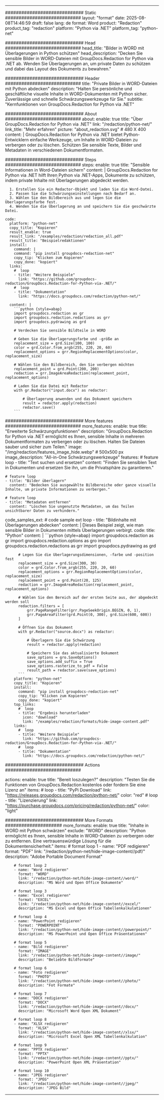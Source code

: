 
---
############################# Static ############################
layout: "format"
date:  2025-08-08T14:46:59
draft: false
lang: de
format: Word
product: "Redaction"
product_tag: "redaction"
platform: "Python via .NET"
platform_tag: "python-net"

############################# Head ############################
head_title: "Bilder in WORD mit Überlagerungen in Python schützen"
head_description: "Decken Sie sensible Bilder in WORD-Dateien mit GroupDocs.Redaction for Python via .NET ab. Wenden Sie Überlagerungen an, um private Daten zu schützen und dabei das Layout des Dokuments zu bewahren."

############################# Header ############################
title: "Private Bilder in WORD-Dateien mit Python abdecken" 
description: "Halten Sie persönliche und geschäftliche visuelle Inhalte in WORD-Dokumenten mit Python sicher. Zuverlässige und schnelle Schwärzungswerkzeuge für Sie."
subtitle: "Kernfunktionen von GroupDocs.Redaction for Python via .NET" 

############################# About ############################
about:
    enable: true
    title: "Über GroupDocs.Redaction for Python via .NET"
    link: "/redaction/python-net/"
    link_title: "Mehr erfahren"
    picture: "about_redaction.svg" # 480 X 400
    content: |
       GroupDocs.Redaction for Python via .NET bietet Python-Entwicklern einfache Werkzeuge, um Inhalte in WORD-Dateien zu verbergen oder zu löschen. Schützen Sie sensible Texte, Bilder und Metadaten in verschiedenen Dokumentformaten.

############################# Steps ############################
steps:
    enable: true
    title: "Sensible Informationen in Word-Dateien sichern"
    content: |
      GroupDocs.Redaction for Python via .NET hilft Ihren Python via .NET-Apps, Dokumente zu schützen, indem private Inhalte mit Überlagerungen abgedeckt werden.
      
      1. Erstellen Sie ein Redactor-Objekt und laden Sie die Word-Datei.
      2. Passen Sie die Schwärzungseinstellungen nach Bedarf an.
      3. Wählen Sie den Bildbereich aus und legen Sie die Überlagerungsfarbe fest.
      4. Wenden Sie die Überlagerung an und speichern Sie die geschwärzte Datei.
   
    code:
      platform: "python-net"
      copy_title: "Kopieren"
      result_enable: true
      result_link: "/examples/redaction/redaction_all.pdf"
      result_title: "Beispielredaktionen"
      install:
        command: |
        command: "pip install groupdocs-redaction-net"
        copy_tip: "Klicken zum Kopieren"
        copy_done: "kopiert"
      links:
        #  loop
        - title: "Weitere Beispiele"
          link: "https://github.com/groupdocs-redaction/GroupDocs.Redaction-for-Python-via-.NET/"
        #  loop
        - title: "Dokumentation"
          link: "https://docs.groupdocs.com/redaction/python-net/"
          
      content: |
        ```python {style=abap}
        import groupdocs.redaction as gr
        import groupdocs.redaction.redactions as grr
        import groupdocs.pydrawing as grd

        # Verdecken Sie sensible Bildteile in WORD

        # Geben Sie die Überlagerungsfarbe und -größe an
        replacement_size = grd.Size(100, 100)
        color = grd.Color.from_argb(255, 220, 20, 60)
        replacement_options = grr.RegionReplacementOptions(color, replacement_size)

        # Wählen Sie den Bildbereich, den Sie verbergen möchten
        replacement_point = grd.Point(200, 200)
        redaction = grr.ImageAreaRedaction(replacement_point, replacement_options)
                
        # Laden Sie die Datei mit Redactor
        with gr.Redactor("input.docx") as redactor:

            # Überlagerung anwenden und das Dokument speichern
            result = redactor.apply(redaction)
            redactor.save()
        ```            


############################# More features ############################
more_features:
  enable: true
  title: "Erweiterte Schwärzungsfunktionen"
  description: "GroupDocs.Redaction for Python via .NET ermöglicht es Ihnen, sensible Inhalte in mehreren Dokumentformaten zu verbergen oder zu löschen. Halten Sie Dateien sauber und sicher zum Teilen."
  image: "/img/redaction/features_image_hide.webp" # 500x500 px
  image_description: "All-in-One Schwärzungswerkzeuge"
  features:
    # feature loop
    - title: "Text suchen und ersetzen"
      content: "Finden Sie sensiblen Text in Dokumenten und ersetzen Sie ihn, um die Privatsphäre zu garantieren."

    # feature loop
    - title: "Bilder überlagern"
      content: "Bedecken Sie ausgewählte Bildbereiche oder ganze visuelle Inhalte, um private Informationen zu verbergen."

    # feature loop
    - title: "Metadaten entfernen"
      content: "Löschen Sie ungenutzte Metadaten, um das Teilen unsichtbarer Daten zu verhindern."
      
  code_samples_ext:
    # code sample ext loop
    - title: "Bildinhalte mit Überlagerungen abdecken"
      content: |
        Dieses Beispiel zeigt, wie man sensible Bilder in Dokumenten mittels Überlagerungen verbirgt.
      code:
        title: "Python"
        content: |
          ```python {style=abap}
          import groupdocs.redaction as gr
          import groupdocs.redaction.options as gro
          import groupdocs.redaction.redactions as grr
          import groupdocs.pydrawing as grd

          # Legen Sie die Überlagerungsdimensionen, -farbe und -position fest
          replacement_size = grd.Size(300, 30)
          color = grd.Color.from_argb(255, 220, 20, 60)
          replacement_options = grr.RegionReplacementOptions(color, replacement_size)
          replacement_point = grd.Point(20, 125)
          redaction = grr.ImageAreaRedaction(replacement_point, replacement_options)

          # Wählen Sie den Bereich auf der ersten Seite aus, der abgedeckt werden soll
          redaction.filters = [
              grr.PageRangeFilter(grr.PageSeekOrigin.BEGIN, 0, 1),
              grr.PageAreaFilter(grd.Point(0, 300), grd.Size(600, 600))
          ]

          # Öffnen Sie das Dokument
          with gr.Redactor("source.docx") as redactor:

              # Überlagern Sie die Schwärzung
              result = redactor.apply(redaction)

              # Speichern Sie das aktualisierte Dokument
              save_options = gro.SaveOptions()
              save_options.add_suffix = True
              save_options.rasterize_to_pdf = False
              result_path = redactor.save(save_options)
          ```
        platform: "python-net"
        copy_title: "Kopieren"
        install:
          command: "pip install groupdocs-redaction-net"
          copy_tip: "Klicken zum Kopieren"
          copy_done: "kopiert"
        top_links:
          #  loop
          - title: "Ergebnis herunterladen"
            icon: "download"
            link: "/examples/redaction/formats/hide-image-content.pdf"
        links:
          #  loop
          - title: "Weitere Beispiele"
            link: "https://github.com/groupdocs-redaction/GroupDocs.Redaction-for-Python-via-.NET/"
          #  loop
          - title: "Dokumentation"
            link: "https://docs.groupdocs.com/redaction/python-net/"


############################# Actions ############################

actions:
  enable: true
  title: "Bereit loszulegen?"
  description: "Testen Sie die Funktionen von GroupDocs.Redaction kostenlos oder fordern Sie eine Lizenz an"
  items:
    #  loop
    - title: "PyPi Download"
      link: "https://releases.groupdocs.com/redaction/python-net/"
      color: "red"
        #  loop
    - title: "Lizenzierung"
      link: "https://purchase.groupdocs.com/pricing/redaction/python-net/"
      color: "light"


############################# More Formats #####################
more_formats:
    enable: true
    title: "Inhalte in WORD mit Python schwärzen"
    exclude: "WORD"
    description: "Python ermöglicht es Ihnen, sensible Inhalte in WORD-Dateien zu verbergen oder zu entfernen. Eine vertrauenswürdige Lösung für die Dokumentensicherheit."
    items: 
        # format loop 1
        - name: "PDF redigieren"
          format: "PDF"
          link: "/redaction/python-net/hide-image-content//pdf/"
          description: "Adobe Portable Document Format"

        # format loop 2
        - name: "Word redigieren"
          format: "WORD"
          link: "/redaction/python-net/hide-image-content//word/"
          description: "MS Word und Open Office Dokumente"
          
        # format loop 3
        - name: "Excel redigieren"
          format: "EXCEL"
          link: "/redaction/python-net/hide-image-content//excel/"
          description: "MS Excel und Open Office Tabellenkalkulationen"

        # format loop 4
        - name: "PowerPoint redigieren"
          format: "POWERPOINT"
          link: "/redaction/python-net/hide-image-content//powerpoint/"
          description: "MS PowerPoint und Open Office Präsentationen"

        # format loop 5
        - name: "Bild redigieren"
          format: "IMAGE"
          link: "/redaction/python-net/hide-image-content//image/"
          description: "Beliebte Bildformate"

        # format loop 6
        - name: "Foto redigieren"
          format: "PHOTO"
          link: "/redaction/python-net/hide-image-content//photo/"
          description: "Fot Formate"

        # format loop 7
        - name: "DOCX redigieren"
          format: "DOCX"
          link: "/redaction/python-net/hide-image-content//docx/"
          description: "Microsoft Word Open XML Dokument"
          
        # format loop 8
        - name: "XLSX redigieren"
          format: "XLSX"
          link: "/redaction/python-net/hide-image-content//xlsx/"
          description: "Microsoft Excel Open XML Tabellenkalkulation"
          
        # format loop 9
        - name: "PPTX redigieren"
          format: "PPTX"
          link: "/redaction/python-net/hide-image-content//pptx/"
          description: "PowerPoint Open XML Präsentation"

        # format loop 10
        - name: "JPEG redigieren"
          format: "JPEG"
          link: "/redaction/python-net/hide-image-content//jpeg/"
          description: "JPEG Bild"


---